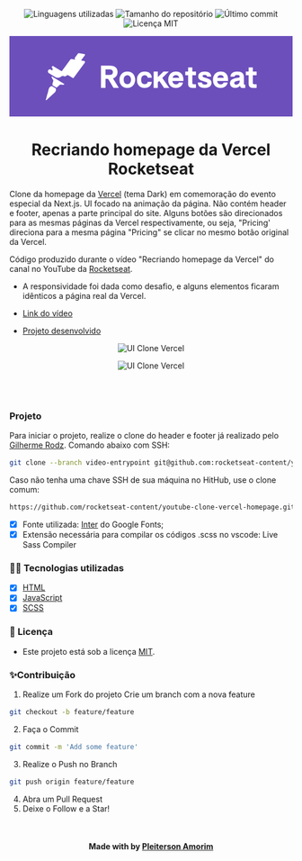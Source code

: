 <!-- Badges session -->
<p align="center">  
  <!-- languages -->
  <img src="https://img.shields.io/github/languages/count/pleiterson/ui-clone-vercel-rocketseat" alt="Linguagens utilizadas">
  <!-- repo size -->
  <img src="https://img.shields.io/github/repo-size/Pleiterson/ui-clone-vercel-rocketseat" alt="Tamanho do repositório">
  <!-- last commit -->
  <img src="https://img.shields.io/github/last-commit/Pleiterson/ui-clone-vercel-rocketseat" alt="Último commit">
  <!-- licence MIT -->
  <img src="https://img.shields.io/github/license/Pleiterson/ui-clone-vercel-rocketseat" alt="Licença MIT">
</p>


<!--Banner session-->
<p align="center">
  <img src="./assets/readme/banner.png" alt="Rocketseat" title="UI Clone Homepage Vercel Rocketseat">
</p>


<!--About session-->
<h1 align="center">Recriando homepage da Vercel<br>Rocketseat</h1>

Clone da homepage da [Vercel](https://vercel.com/) (tema Dark) em comemoração do evento especial da Next.js.
UI focado na animação da página. Não contém header e footer, apenas a parte principal do site. Alguns botões são direcionados para as mesmas páginas da Vercel respectivamente, ou seja, "Pricing' direciona para a mesma página "Pricing" se clicar no mesmo botão original da Vercel.

Código produzido durante o vídeo "Recriando homepage da Vercel" do canal no YouTube da [Rocketseat](https://www.youtube.com/channel/UCSfwM5u0Kce6Cce8_S72olg).

- A responsividade foi dada como desafio, e alguns elementos ficaram idênticos a página real da Vercel.<br>

- [Link do vídeo](https://www.youtube.com/watch?v=204ewU7NRO0)
- [Projeto desenvolvido](https://clone-instagram.vercel.app/)

<p align="center">
  <img src="./assets/readme/projeto.gif" title="UI Clone Vercel">
</p>
<p align="center">
  <img src="./assets/readme/projeto-responsive.gif" title="UI Clone Vercel">
</p><br><br>

<h3>Projeto</h3>

Para iniciar o projeto, realize o clone do header e footer já realizado pelo [Gilherme Rodz](https://github.com/guilhermerodz). Comando abaixo com SSH:
```bash
git clone --branch video-entrypoint git@github.com:rocketseat-content/youtube-clone-vercel-homepage.git
```
Caso não tenha uma chave SSH de sua máquina no HitHub, use o clone comum:
```bash
https://github.com/rocketseat-content/youtube-clone-vercel-homepage.git
```
- [x] Fonte utilizada: [Inter](https://fonts.google.com/specimen/Inter?query=inter) do Google Fonts;
- [x] Extensão necessária para compilar os códigos .scss no vscode: Live Sass Compiler

<h3>👨‍💻 Tecnologias utilizadas</h3>

- [x] [HTML](https://developer.mozilla.org/en-US/docs/Glossary/HTML)
- [x] [JavaScript](https://developer.mozilla.org/en-US/docs/Web/JavaScript)
- [x] [SCSS]()<br>

<!--License session-->
<h3>📝 Licença</h3>

- Este projeto está sob a licença [MIT](./LICENSE).<br>

<!--Contribution-->
<h3>✨Contribuição</h3>

1. Realize um Fork do projeto Crie um branch com a nova feature
```bash
git checkout -b feature/feature
```
2. Faça o Commit
```bash
git commit -m 'Add some feature'
```
3. Realize o Push no Branch
```bash
git push origin feature/feature
```
4. Abra um Pull Request
5. Deixe o Follow e a Star!

<!--Bottom session-->
<br><h4 align=center>Made with by <a href="https://pleiterson.vercel.app">Pleiterson Amorim</a></h4>